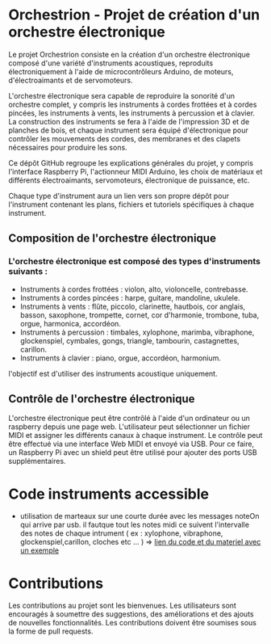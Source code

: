 # Orchestrion - Projet de création d'un orchestre électronique

Le projet Orchestrion consiste en la création d'un orchestre électronique composé d'une variété d'instruments acoustiques, reproduits électroniquement à l'aide de microcontrôleurs Arduino, de moteurs, d'électroaimants et de servomoteurs.

L'orchestre électronique sera capable de reproduire la sonorité d'un orchestre complet, y compris les instruments à cordes frottées et à cordes pincées, les instruments à vents, les instruments à percussion et à clavier. La construction des instruments se fera à l'aide de l'impression 3D et de planches de bois, et chaque instrument sera équipé d'électronique pour contrôler les mouvements des cordes, des membranes et des clapets nécessaires pour produire les sons.

Ce dépôt GitHub regroupe les explications générales du projet, y compris l'interface Raspberry Pi, l'actionneur MIDI Arduino, les choix de matériaux et différents électroaimants, servomoteurs, électronique de puissance, etc.

Chaque type d'instrument aura un lien vers son propre dépôt pour l'instrument contenant les plans, fichiers et tutoriels spécifiques à chaque instrument.
## Composition de l'orchestre électronique

### L'orchestre électronique est composé des types d'instruments suivants :

   - Instruments à cordes frottées : violon, alto, violoncelle, contrebasse.
   - Instruments à cordes pincées : harpe, guitare, mandoline, ukulele.
   - Instruments à vents : flûte, piccolo, clarinette, hautbois, cor anglais, basson, saxophone, trompette, cornet, cor d'harmonie, trombone, tuba, orgue, harmonica, accordéon.
  -  Instruments à percussion : timbales, xylophone, marimba, vibraphone, glockenspiel, cymbales, gongs, triangle, tambourin, castagnettes, carillon.
  -  Instruments à clavier : piano, orgue, accordéon, harmonium.

l'objectif est d'utiliser des instruments acoustique uniquement.

## Contrôle de l'orchestre électronique

L'orchestre électronique peut être contrôlé à l'aide d'un ordinateur ou un raspberry depuis une page web.
L'utilisateur peut sélectionner un fichier MIDI et assigner les différents canaux à chaque instrument. 
Le contrôle peut être effectué via une interface Web MIDI et envoyé via USB. Pour ce faire, un Raspberry Pi avec un shield peut être utilisé pour ajouter des ports USB supplémentaires.

# Code instruments accessible

 - utilisation de marteaux sur une courte durée avec les messages noteOn qui arrive par usb. il fautque tout les notes midi ce suivent l'intervalle des notes de chaque intrument ( ex : xylophone, vibraphone, glockenspiel,carillon, cloches etc ... ) => [lien du code et du materiel avec un exemple](https://github.com/glloq/Orchestrion_HitNoteOn-PWM-mute-volume)


# Contributions

Les contributions au projet sont les bienvenues. Les utilisateurs sont encouragés à soumettre des suggestions, des améliorations et des ajouts de nouvelles fonctionnalités. Les contributions doivent être soumises sous la forme de pull requests.

